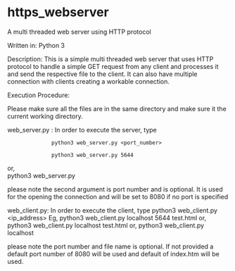 # https_webserver
A multi threaded web server using HTTP protocol

Written in:    Python 3

Description:
This is a simple multi threaded web server that uses HTTP protocol to handle a
simple GET request from any client and processes it and send the respective file
to the client. It can also have multiple connection with clients creating
a workable connection.

Execution Procedure:

Please make sure all the files are in the same directory and make sure it the
current working directory.

web_server.py :
In order to execute the server, type

                  python3 web_server.py <port_number>

                  python3 web_server.py 5644
  or,          
                  python3 web_server.py

please note the second argument is port number and is optional. It is used for
the opening the connection and will be set to 8080 if no port is specified


web_client.py:
In order to execute the client, type
                  python3 web_client.py <ip_address> <port number> <file>
  Eg,
                  python3 web_client.py localhost 5644 test.html
  or,
                  python3 web_client.py localhost test.html
  or,
                  python3 web_client.py localhost


please note the port number and file name is optional. If not provided a default
port number of 8080 will be used and default of index.htm will be used.
